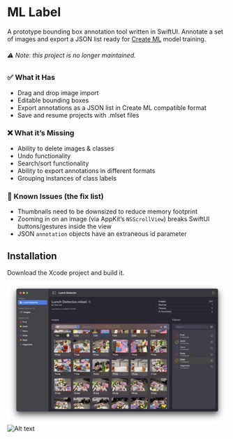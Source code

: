 # ML Label

A prototype bounding box annotation tool written in SwiftUI. Annotate a set of images and export a JSON list ready for [Create ML](https://developer.apple.com/documentation/createml/building-an-object-detector-data-source) model training.

###### ⚠️ Note: this project is no longer maintained.

### ✅ What it Has
- Drag and drop image import
- Editable bounding boxes
- Export annotations as a JSON list in Create ML compatible format
- Save and resume projects with .mlset files

### ❌ What it’s Missing 
- Ability to delete images & classes
- Undo functionality
- Search/sort functionality
- Ability to export annotations in different formats
- Grouping instances of class labels

### 📝 Known Issues (the fix list)
- Thumbnails need to be downsized to reduce memory footprint
- Zooming in on an image (via AppKit’s `NSScrollView`) breaks SwiftUI buttons/gestures inside the view
- JSON `annotation` objects have an extraneous id parameter

## Installation

Download the Xcode project and build it.

![Alt text](<ML Label/Assets.xcassets/SetDash.imageset/SetDash.png>)
![Alt text](<ML Label/Assets.xcassets/Annotator.imageset/Annotator.png>)


